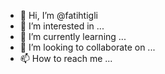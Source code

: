 - 👋 Hi, I’m @fatihtigli
- 👀 I’m interested in ...
- 🌱 I’m currently learning ...
- 💞️ I’m looking to collaborate on ...
- 📫 How to reach me ...

<!---
fatihtigli/fatihtigli is a ✨ special ✨ repository because its `README.md` (this file) appears on your GitHub profile.
You can click the Preview link to take a look at your changes.
--->
